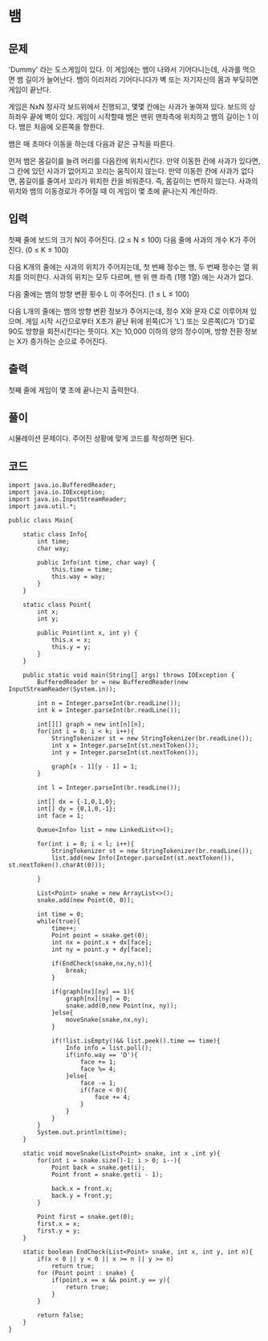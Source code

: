 # 뱀
 
## 문제
 'Dummy' 라는 도스게임이 있다. 이 게임에는 뱀이 나와서 기어다니는데, 사과를 먹으면 뱀 길이가 늘어난다. 뱀이 이리저리 기어다니다가 벽 또는 자기자신의 몸과 부딪히면 게임이 끝난다.

게임은 NxN 정사각 보드위에서 진행되고, 몇몇 칸에는 사과가 놓여져 있다. 보드의 상하좌우 끝에 벽이 있다. 게임이 시작할때 뱀은 맨위 맨좌측에 위치하고 뱀의 길이는 1 이다. 뱀은 처음에 오른쪽을 향한다.

뱀은 매 초마다 이동을 하는데 다음과 같은 규칙을 따른다.

먼저 뱀은 몸길이를 늘려 머리를 다음칸에 위치시킨다.
만약 이동한 칸에 사과가 있다면, 그 칸에 있던 사과가 없어지고 꼬리는 움직이지 않는다.
만약 이동한 칸에 사과가 없다면, 몸길이를 줄여서 꼬리가 위치한 칸을 비워준다. 즉, 몸길이는 변하지 않는다.
사과의 위치와 뱀의 이동경로가 주어질 때 이 게임이 몇 초에 끝나는지 계산하라.

## 입력
첫째 줄에 보드의 크기 N이 주어진다. (2 ≤ N ≤ 100) 다음 줄에 사과의 개수 K가 주어진다. (0 ≤ K ≤ 100)

다음 K개의 줄에는 사과의 위치가 주어지는데, 첫 번째 정수는 행, 두 번째 정수는 열 위치를 의미한다. 사과의 위치는 모두 다르며, 맨 위 맨 좌측 (1행 1열) 에는 사과가 없다.

다음 줄에는 뱀의 방향 변환 횟수 L 이 주어진다. (1 ≤ L ≤ 100)

다음 L개의 줄에는 뱀의 방향 변환 정보가 주어지는데,  정수 X와 문자 C로 이루어져 있으며. 게임 시작 시간으로부터 X초가 끝난 뒤에 왼쪽(C가 'L') 또는 오른쪽(C가 'D')로 90도 방향을 회전시킨다는 뜻이다. X는 10,000 이하의 양의 정수이며, 방향 전환 정보는 X가 증가하는 순으로 주어진다.

## 출력
첫째 줄에 게임이 몇 초에 끝나는지 출력한다.

## 풀이
시뮬레이션 문제이다. 주어진 상황에 맞게 코드를 작성하면 된다.

## 코드
```
import java.io.BufferedReader;
import java.io.IOException;
import java.io.InputStreamReader;
import java.util.*;

public class Main{

    static class Info{
        int time;
        char way;

        public Info(int time, char way) {
            this.time = time;
            this.way = way;
        }
    }

    static class Point{
        int x;
        int y;

        public Point(int x, int y) {
            this.x = x;
            this.y = y;
        }
    }

    public static void main(String[] args) throws IOException {
        BufferedReader br = new BufferedReader(new InputStreamReader(System.in));

        int n = Integer.parseInt(br.readLine());
        int k = Integer.parseInt(br.readLine());

        int[][] graph = new int[n][n];
        for(int i = 0; i < k; i++){
            StringTokenizer st = new StringTokenizer(br.readLine());
            int x = Integer.parseInt(st.nextToken());
            int y = Integer.parseInt(st.nextToken());

            graph[x - 1][y - 1] = 1;
        }

        int l = Integer.parseInt(br.readLine());

        int[] dx = {-1,0,1,0};
        int[] dy = {0,1,0,-1};
        int face = 1;

        Queue<Info> list = new LinkedList<>();

        for(int i = 0; i < l; i++){
            StringTokenizer st = new StringTokenizer(br.readLine());
            list.add(new Info(Integer.parseInt(st.nextToken()), st.nextToken().charAt(0)));

        }

        List<Point> snake = new ArrayList<>();
        snake.add(new Point(0, 0));

        int time = 0;
        while(true){
            time++;
            Point point = snake.get(0);
            int nx = point.x + dx[face];
            int ny = point.y + dy[face];

            if(EndCheck(snake,nx,ny,n)){
                break;
            }

            if(graph[nx][ny] == 1){
                graph[nx][ny] = 0;
                snake.add(0,new Point(nx, ny));
            }else{
                moveSnake(snake,nx,ny);
            }

            if(!list.isEmpty()&& list.peek().time == time){
                Info info = list.poll();
                if(info.way == 'D'){
                    face += 1;
                    face %= 4;
                }else{
                    face -= 1;
                    if(face < 0){
                        face += 4;
                    }
                }
            }
        }
        System.out.println(time);
    }

    static void moveSnake(List<Point> snake, int x ,int y){
        for(int i = snake.size()-1; i > 0; i--){
            Point back = snake.get(i);
            Point front = snake.get(i - 1);

            back.x = front.x;
            back.y = front.y;
        }

        Point first = snake.get(0);
        first.x = x;
        first.y = y;
    }

    static boolean EndCheck(List<Point> snake, int x, int y, int n){
        if(x < 0 || y < 0 || x >= n || y >= n)
            return true;
        for (Point point : snake) {
            if(point.x == x && point.y == y){
                return true;
            }
        }

        return false;
    }
}
```
